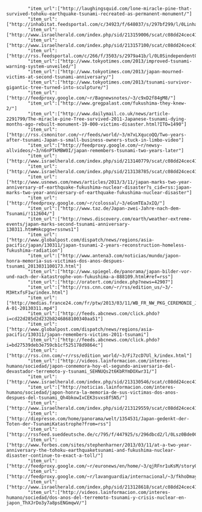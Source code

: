             "item_url":["http://laughingsquid.com/lone-miracle-pine-that-survived-tohoku-earthquake-tsunami-recreated-as-permanent-monument/"]
            "item_url":["http://inhabitat.feedsportal.com/c/34923/f/648037/s/297bf299/l/0Linhabitat0N0Cmiracle0Epine0Etree0Ejapanese0Etown0Ememorializes0Ethe0Eonly0Etree0Eto0Esurvive0E20A110Etsunami0C/story01.htm"]
            "item_url":["http://www.israelherald.com/index.php/sid/213159006/scat/c08dd24cec417021"]
            "item_url":["http://www.israelherald.com/index.php/sid/213157100/scat/c08dd24cec417021"]
            "item_url":["http://rss.feedsportal.com/c/266/f/3503/s/2979a41b/l/0L0Sindependent0O0Cnews0Cworld0Casia0Cin0Epictures0Etwo0Eyears0Eafter0Ethe0Etsunami0Eand0Eearthquake0Efukushima0Eremains0Ein0Eruins0E8530A7120Bhtml/story01.htm"]
            "item_url":["http://www.tokyotimes.com/2013/improved-tsunami-warning-system-unveiled/"]
            "item_url":["http://www.tokyotimes.com/2013/japan-mourned-victims-at-second-tsunami-anniversary/"]
            "item_url":["http://www.tokyotimes.com/2013/tsunami-survivor-gigantic-tree-turned-into-sculpture/"]
            "item_url":["http://feedproxy.google.com/~r/Bagnewsnotes/~3/c9xD2f84gM8/"]
            "item_url":["http://www.gregpalast.com/fukushima-they-knew-2/"]
            "item_url":["http://www.dailymail.co.uk/news/article-2291799/The-miracle-pine-Tree-survived-2011-Japanese-tsunami-dying-months-ago-rebuilt-monument-19-000-victims-disaster.html?ITO=1490"]
            "item_url":["http://rss.csmonitor.com/~r/feeds/world/~3/m7xLXqucoQQ/Two-years-after-tsunami-Japan-s-small-business-owners-stuck-in-limbo-video"]
            "item_url":["http://feedproxy.google.com/~r/newsy-allvideos/~3/n6nPTkMBW0I/japan-remembers-tsunami-two-years-later"]
            "item_url":["http://www.israelherald.com/index.php/sid/213140779/scat/c08dd24cec417021"]
            "item_url":["http://www.israelherald.com/index.php/sid/213138785/scat/c08dd24cec417021"]
            "item_url":["http://www.usnews.com/news/articles/2013/3/11/japan-marks-two-year-anniversary-of-earthquake-fukushima-nuclear-disaster?s_cid=rss:japan-marks-two-year-anniversary-of-earthquake-fukushima-nuclear-disaster"]
            "item_url":["http://feedproxy.google.com/~r/colossal/~3/eGsmTEaJxIQ/"]
            "item_url":["http://www.taz.de/Japan-zwei-Jahre-nach-dem-Tsunami/!112604/"]
            "item_url":["http://news.discovery.com/earth/weather-extreme-events/japan-marks-second-tsunami-anniversary-130311.htm#mkcpgn=rssnws1"]
            "item_url":["http://www.globalpost.com/dispatch/news/regions/asia-pacific/japan/130311/japan-tsunami-2-years-reconstruction-homeless-fukushima-radiation"]
            "item_url":["http://www.antena3.com/noticias/mundo/japon-honra-memoria-sus-victimas-dos-anos-despues-tsunami_2013031100173.html"]
            "item_url":["http://www.spiegel.de/panorama/japan-bilder-vor-und-nach-der-katastrophe-von-fukushima-a-888109.html#ref=rss"]
            "item_url":["http://oratert.com/index.php?news=42907"]
            "item_url":["http://rss.cnn.com/~r/rss/edition_us/~3/-M3HtxfsF1w/index.html"]
            "item_url":["http://medias.france24.com/fr/ptw/2013/03/11/WB_FR_NW_PKG_CEREMONIE_JAPON_NW215110-A-01-20130311.mp4"]
            "item_url":["http://feeds.abcnews.com/click.phdo?i=cd22d285d2d232b8246868100340aa51"]
            "item_url":["http://www.globalpost.com/dispatch/news/regions/asia-pacific/130311/japan-remembers-victims-2011-tsunami"]
            "item_url":["http://feeds.abcnews.com/click.phdo?i=bd27539deb3e759cb1cf525178d9864c"]
            "item_url":["http://rss.cnn.com/~r/rss/edition_world/~3/Fi7zcD7Ul_k/index.html"]
            "item_url":["http://videos.lainformacion.com/interes-humano/sociedad/japon-conmemora-hoy-el-segundo-aniversario-del-devastador-terremoto-y-tsunami_SEHNUQs2t6KbRYmDOXwr31/"]
            "item_url":["http://www.israelherald.com/index.php/sid/213130546/scat/c08dd24cec417021"]
            "item_url":["http://noticias.lainformacion.com/interes-humano/sociedad/japon-honra-la-memoria-de-sus-victimas-dos-anos-despues-del-tsunami_Qh4bkowIxCEK3svxs8fSN5/"]
            "item_url":["http://www.israelherald.com/index.php/sid/213129559/scat/c08dd24cec417021"]
            "item_url":["http://diepresse.com/home/panorama/welt/1354531/Japan-gedenkt-der-Toten-der-TsunamiKatastrophe?from=rss"]
            "item_url":["http://rssfeed.sueddeutsche.de/c/795/f/447925/s/296dbcd2/l/0Lsz0Bde0C10B1620A990A/story01.htm"]
            "item_url":["http://www.forbes.com/sites/stephenharner/2013/03/11/at-a-two-year-anniversary-the-tohoku-earthquaketsunami-and-fukushima-nuclear-disaster-continue-to-exact-a-toll/"]
            "item_url":["http://feedproxy.google.com/~r/euronews/en/home/~3/qjRFnr1uKsM/story01.htm"]
            "item_url":["http://feedproxy.google.com/~r/lavanguardia/internacional/~3/fkhoDmayXrM/story01.htm"]
            "item_url":["http://www.israelherald.com/index.php/sid/213128618/scat/c08dd24cec417021"]
            "item_url":["http://videos.lainformacion.com/interes-humano/sociedad/dos-anos-del-terremoto-tsunami-y-crisis-nuclear-en-japon_ThXJrDo3y7a8psENGmqwV/"]

